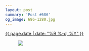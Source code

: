 ```yaml
---
layout: post
summary: 'Post #686'
og_image: 686-1280.jpg
---
```


<div class="post">
 <time>
  <a href="/686">
   {{ page.date | date: "%B %-d, %Y" }}
  </a>
 </time>
 <a href="/686">
  <figure data-taken="9/3/2017">
   <img sizes="(min-width: 700px) 50vw, calc(100vw - 2rem)" src="{{ site.assets_url }}/686-640.jpg" srcset="{{ site.assets_url }}/686-320.jpg 320w, {{ site.assets_url }}/686-640.jpg 640w, {{ site.assets_url }}/686-960.jpg 960w, {{ site.assets_url }}/686-1280.jpg 1280w"/>
  </figure>
 </a>
</div>
